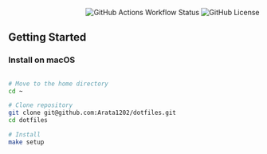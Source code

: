 <div align="right">

![GitHub Actions Workflow Status](https://img.shields.io/github/actions/workflow/status/Arata1202/dotfiles/macos.yml)
![GitHub License](https://img.shields.io/github/license/Arata1202/dotfiles)

</div>

## Getting Started

### Install on macOS

```bash

# Move to the home directory
cd ~

# Clone repository
git clone git@github.com:Arata1202/dotfiles.git
cd dotfiles

# Install
make setup

```
